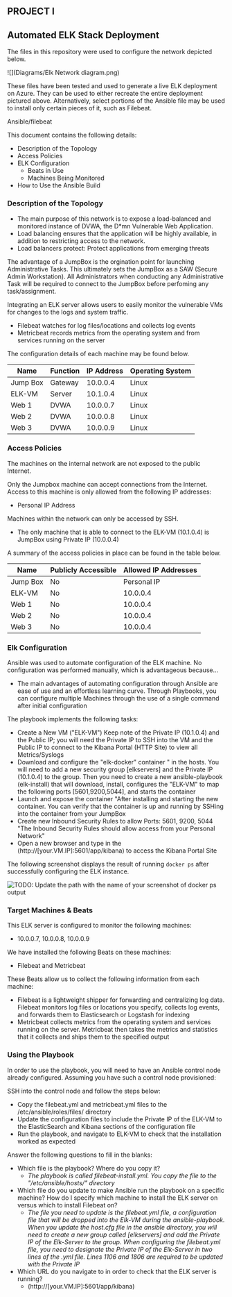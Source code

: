 ## PROJECT I
## Automated ELK Stack Deployment

The files in this repository were used to configure the network depicted below.

![](Diagrams/Elk Network diagram.png)

These files have been tested and used to generate a live ELK deployment on Azure. They can be used to either recreate the entire deployment pictured above. Alternatively, select portions of the Ansible file may be used to install only certain pieces of it, such as Filebeat.

  Ansible/filebeat

This document contains the following details:
- Description of the Topology
- Access Policies
- ELK Configuration
  - Beats in Use
  - Machines Being Monitored
- How to Use the Ansible Build


### Description of the Topology

- The main purpose of this network is to expose a load-balanced and monitored instance of DVWA, the D*mn Vulnerable Web Application.
- Load balancing ensures that the application will be highly available, in addition to restricting access to the network.
- Load balancers protect: Protect applications from emerging threats

The advantage of a JumpBox is the orgination point for launching Administrative Tasks. This ultimately sets the JumpBox as a SAW (Secure Admin Workstation). All Administrators when conducting any Administrative Task will be required to connect to the JumpBox before perfoming any task/assignment.

Integrating an ELK server allows users to easily monitor the vulnerable VMs for changes to the logs and system traffic.

- Filebeat watches for log files/locations and collects log events
- Metricbeat records metrics from the operating system and from services running on the server

The configuration details of each machine may be found below.

| Name     | Function | IP Address | Operating System |
|----------|----------|------------|------------------|
| Jump Box | Gateway  | 10.0.0.4   | Linux            |
| ELK-VM   | Server   | 10.1.0.4   | Linux            |
| Web 1    | DVWA     | 10.0.0.7   | Linux            |
| Web 2    | DVWA     | 10.0.0.8   | Linux            |
| Web 3    | DVWA     | 10.0.0.9   | Linux            |

### Access Policies

The machines on the internal network are not exposed to the public Internet. 

Only the Jumpbox machine can accept connections from the Internet. Access to this machine is only allowed from the following IP addresses:
- Personal IP Address

Machines within the network can only be accessed by SSH.
- The only machine that is able to connect to the ELK-VM (10.1.0.4) is JumpBox using Private IP (10.0.0.4)

A summary of the access policies in place can be found in the table below.

| Name     | Publicly Accessible | Allowed IP Addresses |
|----------|---------------------|----------------------|
| Jump Box | No                  | Personal IP          |
| ELK-VM   | No                  | 10.0.0.4 		    |
| Web 1    | No                  | 10.0.0.4             |
| Web 2    | No                  | 10.0.0.4             |
| Web 3    | No                  | 10.0.0.4             |

### Elk Configuration

Ansible was used to automate configuration of the ELK machine. No configuration was performed manually, which is advantageous because...
- The main advantages of automating configuration through Ansible are ease of use and an effortless learning curve. Through Playbooks, you can configure multiple Machines through the use of a single command after initial configuration

The playbook implements the following tasks:
- Create a New VM ("ELK-VM") Keep note of the Private IP (10.1.0.4) and the Public IP; you will need the Private IP to SSH into the VM and the Public IP to connect to the Kibana Portal (HTTP Site) to view all Metrics/Syslogs
- Download and configure the "elk-docker" container " in the hosts. You will need to add a new security group [elkservers] and the Private IP (10.1.0.4) to the group. Then you need to create a new ansible-playbook (elk-install) that will download, install, configures the "ELK-VM" to map the following ports [5601,9200,5044], and starts the container
- Launch and expose the container "After installing and starting the new container. You can verify that the container is up and running by SSHing into the container from your JumpBox
- Create new Inbound Security Rules to allow Ports: 5601, 9200, 5044 "The Inbound Security Rules should allow access from your Personal Network"
- Open a new browser and type in the (http://[your.VM.IP]:5601/app/kibana) to access the Kibana Portal Site

The following screenshot displays the result of running `docker ps` after successfully configuring the ELK instance.

![TODO: Update the path with the name of your screenshot of docker ps output](Images/docker_ps_output.png)

### Target Machines & Beats
This ELK server is configured to monitor the following machines:
- 10.0.0.7, 10.0.0.8, 10.0.0.9

We have installed the following Beats on these machines:
- Filebeat and Metricbeat

These Beats allow us to collect the following information from each machine:
- Filebeat is a lightweight shipper for forwarding and centralizing log data. Filebeat monitors log files or locations you specify, collects log events, and forwards them to Elasticsearch or Logstash for indexing
- Metricbeat collects metrics from the operating system and services running on the server. Metricbeat then takes the metrics and statistics that it collects and ships them to the specified output

### Using the Playbook
In order to use the playbook, you will need to have an Ansible control node already configured. Assuming you have such a control node provisioned: 

SSH into the control node and follow the steps below:
- Copy the filebeat.yml and metricbeat.yml files to the /etc/ansible/roles/files/ directory
- Update the configuration files to include the Private IP of the ELK-VM to the ElasticSearch and Kibana sections of the configuration file
- Run the playbook, and navigate to ELK-VM to check that the installation worked as expected

Answer the following questions to fill in the blanks:
- Which file is the playbook? Where do you copy it?
    - _The playbook is called filebeat-install.yml. You copy the file to the "/etc/ansible/hosts/" directory_
- Which file do you update to make Ansible run the playbook on a specific machine? How do I specify which machine to install the ELK server on versus which to install Filebeat on?
    - _The file you need to update is the filebeat.yml file, a configuration file that will be dropped into the Elk-VM during the ansible-playbook. When you update the host.cfg file in the ansible directory, you will need to create a new group called [elkservers] and add the Private IP of the Elk-Server to the group. When configuring the filebeat.yml file, you need to designate the Private IP of the Elk-Server in two lines of the .yml file. Lines 1106 and 1806 are required to be updated with the Private IP_
- Which URL do you navigate to in order to check that the ELK server is running?
    - (http://[your.VM.IP]:5601/app/kibana)

